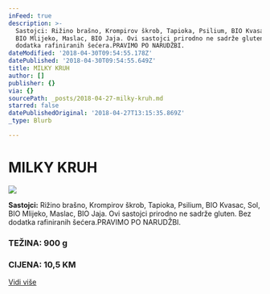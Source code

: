 ```yaml
---
inFeed: true
description: >-
  Sastojci: Rižino brašno, Krompirov škrob, Tapioka, Psilium, BIO Kvasac, Sol,
  BIO Mlijeko, Maslac, BIO Jaja. Ovi sastojci prirodno ne sadrže gluten. Bez
  dodatka rafiniranih šećera.PRAVIMO PO NARUDŽBI.
dateModified: '2018-04-30T09:54:55.178Z'
datePublished: '2018-04-30T09:54:55.649Z'
title: MILKY KRUH
author: []
publisher: {}
via: {}
sourcePath: _posts/2018-04-27-milky-kruh.md
starred: false
datePublishedOriginal: '2018-04-27T13:15:35.869Z'
_type: Blurb

---
```

# MILKY KRUH
![](https://the-grid-user-content.s3-us-west-2.amazonaws.com/0d55dcd4-825a-4fc8-9f7b-60f5a1c4ecab.jpg)

**Sastojci:** Rižino brašno, Krompirov škrob, Tapioka, Psilium, BIO Kvasac, Sol, BIO Mlijeko, Maslac, BIO Jaja. Ovi sastojci prirodno ne sadrže gluten. Bez dodatka rafiniranih šećera.PRAVIMO PO NARUDŽBI.

### TEŽINA: 900 g

### CIJENA: 10,5 KM
[Vidi više][0]

[0]: https://www.facebook.com/greenday.kolaci.peciva/posts/192021311538604